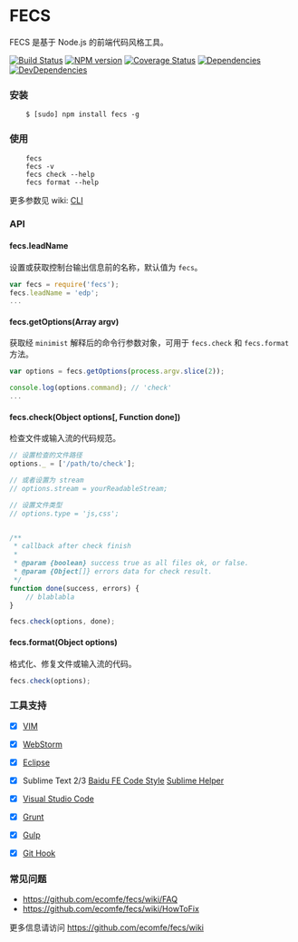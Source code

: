 FECS
==========

FECS 是基于 Node.js 的前端代码风格工具。

[![Build Status](https://img.shields.io/travis/ecomfe/fecs.svg?style=flat)](http://travis-ci.org/ecomfe/fecs)
[![NPM version](https://img.shields.io/npm/v/fecs.svg?style=flat)](https://www.npmjs.com/package/fecs)
[![Coverage Status](https://img.shields.io/coveralls/ecomfe/fecs.svg?style=flat)](https://coveralls.io/r/ecomfe/fecs)
[![Dependencies](https://img.shields.io/david/ecomfe/fecs.svg?style=flat)](https://david-dm.org/ecomfe/fecs)
[![DevDependencies](https://img.shields.io/david/dev/ecomfe/fecs.svg?style=flat)](https://david-dm.org/ecomfe/fecs)


### 安装

```
    $ [sudo] npm install fecs -g
```

### 使用

```
    fecs
    fecs -v
    fecs check --help
    fecs format --help
```

更多参数见 wiki: [CLI](https://github.com/ecomfe/fecs/wiki/CLI)

### API

#### fecs.leadName

设置或获取控制台输出信息前的名称，默认值为 `fecs`。

```javascript
var fecs = require('fecs');
fecs.leadName = 'edp';
...
```

#### fecs.getOptions(Array argv)

获取经 `minimist` 解释后的命令行参数对象，可用于 `fecs.check` 和 `fecs.format` 方法。

```javascript
var options = fecs.getOptions(process.argv.slice(2));

console.log(options.command); // 'check'
...
```

#### fecs.check(Object options[, Function done])

检查文件或输入流的代码规范。

```javascript
// 设置检查的文件路径
options._ = ['/path/to/check'];

// 或者设置为 stream
// options.stream = yourReadableStream;

// 设置文件类型
// options.type = 'js,css';


/**
 * callback after check finish
 *
 * @param {boolean} success true as all files ok, or false.
 * @param {Object[]} errors data for check result.
 */
function done(success, errors) {
    // blablabla
}

fecs.check(options, done);
```

#### fecs.format(Object options)

格式化、修复文件或输入流的代码。

```javascript
fecs.check(options);
```


### 工具支持

 - [x] [VIM](https://github.com/hushicai/fecs.vim)
 - [x] [WebStorm](https://github.com/leeight/Baidu-FE-Code-Style#webstorm)
 - [x] [Eclipse](https://github.com/ecomfe/fecs-eclipse)
 - [x] Sublime Text 2/3 [Baidu FE Code Style](https://github.com/leeight/Baidu-FE-Code-Style) [Sublime Helper](https://github.com/baidu-lbs-opn-fe/Sublime-fecsHelper)
 - [x] [Visual Studio Code](https://github.com/21paradox/fecs-visual-studio-code)

 - [x] [Grunt](https://github.com/ecomfe/fecs-grunt)
 - [x] [Gulp](https://github.com/ecomfe/fecs-gulp)

 - [x] [Git Hook](https://github.com/cxtom/fecs-git-hooks)


### 常见问题

- <https://github.com/ecomfe/fecs/wiki/FAQ>
- <https://github.com/ecomfe/fecs/wiki/HowToFix>

更多信息请访问 <https://github.com/ecomfe/fecs/wiki>


